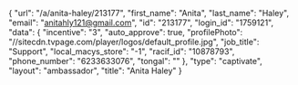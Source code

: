 {
    "url": "\/a\/anita-haley\/213177",
    "first_name": "Anita",
    "last_name": "Haley",
    "email": "anitahly121@gmail.com",
    "id": "213177",
    "login_id": "1759121",
    "data": {
        "incentive": "3",
        "auto_approve": true,
        "profilePhoto": "\/\/sitecdn.tvpage.com\/player\/logos\/default_profile.jpg",
        "job_title": "Support",
        "local_macys_store": "-1",
        "racif_id": "10878793",
        "phone_number": "6233633076",
        "tongal": ""
    },
    "type": "captivate",
    "layout": "ambassador",
    "title": "Anita Haley"
}